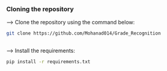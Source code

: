 ### Cloning the repository

--> Clone the repository using the command below:
```bash
git clone https://github.com/Mohanad014/Grade_Recognition
  
```  
 
--> Install the requirements: 
```bash 
pip install -r requirements.txt 

```
